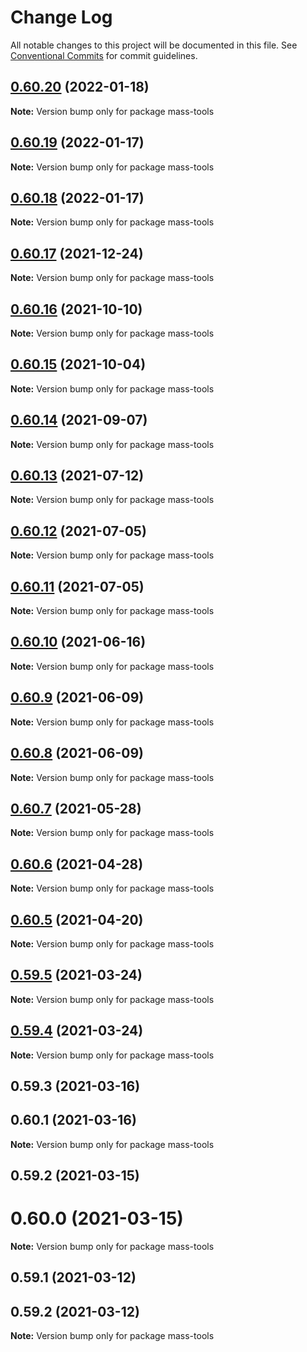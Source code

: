 # Change Log

All notable changes to this project will be documented in this file.
See [Conventional Commits](https://conventionalcommits.org) for commit guidelines.

## [0.60.20](https://github.com/cheminfo/mass-tools/compare/mass-tools@0.60.19...mass-tools@0.60.20) (2022-01-18)

**Note:** Version bump only for package mass-tools





## [0.60.19](https://github.com/cheminfo/mass-tools/compare/mass-tools@0.60.18...mass-tools@0.60.19) (2022-01-17)

**Note:** Version bump only for package mass-tools





## [0.60.18](https://github.com/cheminfo/mass-tools/compare/mass-tools@0.60.17...mass-tools@0.60.18) (2022-01-17)

**Note:** Version bump only for package mass-tools





## [0.60.17](https://github.com/cheminfo/mass-tools/compare/mass-tools@0.60.16...mass-tools@0.60.17) (2021-12-24)

**Note:** Version bump only for package mass-tools





## [0.60.16](https://github.com/cheminfo/mass-tools/compare/mass-tools@0.60.15...mass-tools@0.60.16) (2021-10-10)

**Note:** Version bump only for package mass-tools





## [0.60.15](https://github.com/cheminfo/mass-tools/compare/mass-tools@0.60.14...mass-tools@0.60.15) (2021-10-04)

**Note:** Version bump only for package mass-tools





## [0.60.14](https://github.com/cheminfo/mass-tools/compare/mass-tools@0.60.13...mass-tools@0.60.14) (2021-09-07)

**Note:** Version bump only for package mass-tools





## [0.60.13](https://github.com/cheminfo/mass-tools/compare/mass-tools@0.60.12...mass-tools@0.60.13) (2021-07-12)

**Note:** Version bump only for package mass-tools





## [0.60.12](https://github.com/cheminfo/mass-tools/compare/mass-tools@0.60.11...mass-tools@0.60.12) (2021-07-05)

**Note:** Version bump only for package mass-tools





## [0.60.11](https://github.com/cheminfo/mass-tools/compare/mass-tools@0.60.10...mass-tools@0.60.11) (2021-07-05)

**Note:** Version bump only for package mass-tools





## [0.60.10](https://github.com/cheminfo/mass-tools/compare/mass-tools@0.60.9...mass-tools@0.60.10) (2021-06-16)

**Note:** Version bump only for package mass-tools





## [0.60.9](https://github.com/cheminfo/mass-tools/compare/mass-tools@0.60.8...mass-tools@0.60.9) (2021-06-09)

**Note:** Version bump only for package mass-tools





## [0.60.8](https://github.com/cheminfo/mass-tools/compare/mass-tools@0.60.7...mass-tools@0.60.8) (2021-06-09)

**Note:** Version bump only for package mass-tools





## [0.60.7](https://github.com/cheminfo/mass-tools/compare/mass-tools@0.60.6...mass-tools@0.60.7) (2021-05-28)

**Note:** Version bump only for package mass-tools





## [0.60.6](https://github.com/cheminfo/mass-tools/compare/mass-tools@0.60.5...mass-tools@0.60.6) (2021-04-28)

**Note:** Version bump only for package mass-tools





## [0.60.5](https://github.com/cheminfo/mass-tools/compare/mass-tools@0.59.5...mass-tools@0.60.5) (2021-04-20)

**Note:** Version bump only for package mass-tools





## [0.59.5](https://github.com/cheminfo/mass-tools/compare/mass-tools@0.59.4...mass-tools@0.59.5) (2021-03-24)

**Note:** Version bump only for package mass-tools





## [0.59.4](https://github.com/cheminfo/mass-tools/compare/mass-tools@0.59.3...mass-tools@0.59.4) (2021-03-24)

**Note:** Version bump only for package mass-tools





## 0.59.3 (2021-03-16)



## 0.60.1 (2021-03-16)

**Note:** Version bump only for package mass-tools





## 0.59.2 (2021-03-15)



# 0.60.0 (2021-03-15)

**Note:** Version bump only for package mass-tools





## 0.59.1 (2021-03-12)



## 0.59.2 (2021-03-12)

**Note:** Version bump only for package mass-tools
